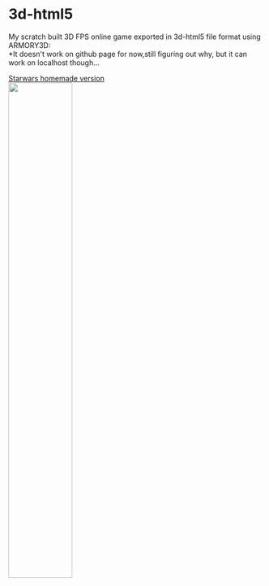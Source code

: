 # 3d-html5
My scratch built 3D FPS online game exported in 3d-html5 file format using ARMORY3D:
<BR>*It doesn't work on github page for now,still figuring out why, but it can work on localhost though...
<p>
<a href="https://osernchang.github.io/ArmoryTest/build_template _1_/html5/index.html" target="_blank" >Starwars homemade version</a>
  <BR><img src="https://github.com/osernchang/ArmoryTest/blob/main/img/preview.png?raw=true" style="width:50%;height:auto" >
</p>
